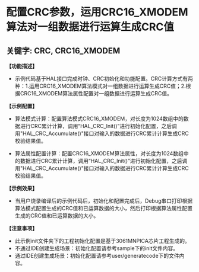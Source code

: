 # 配置CRC参数，运用CRC16_XMODEM算法对一组数据进行运算生成CRC值
## 关键字: CRC, CRC16_XMODEM

**【功能描述】**
+ 示例代码基于HAL接口完成时钟、CRC初始化和功能配置。CRC计算方式有两种：1.运用CRC16_XMODEM算法模式对一组数据进行运算生成CRC值；2.根据CRC16_XMODEM算法属性配置对一组数据进行运算生成CRC值。

**【示例配置】**
+ 算法模式计算：配置算法模式CRC16_XMODEM，对长度为1024数组中的数据进行CRC累计计算，调用“HAL_CRC_Init()”进行初始化配置，之后调用"HAL_CRC_Accumulate()"接口对输入的数据进行CRC累计计算生成CRC校验结果值。

+ 算法属性配置计算：配置CRC16_XMODEM算法属性，对长度为1024数组中的数据进行CRC累计计算，调用“HAL_CRC_Init()”进行初始化配置，之后调用"HAL_CRC_Accumulate()"接口对输入的数据进行CRC累计计算生成CRC校验结果值。

**【示例效果】**
+ 当用户烧录编译后的示例代码后，初始化和配置完成后，Debug串口打印根据算法模式配置生成的CRC值和已运算数据的大小，然后打印根据算法属性配置生成的CRC值和已运算数据的大小。

**【注意事项】**
+ 此示例init文件夹下的工程初始化配置是基于3061MNPICA芯片工程生成的。
+ 不通过IDE创建生成场景：初始化配置请参考sample下的init文件内容。
+ 通过IDE创建生成场景：初始化配置请参考user/generatecode下的文件内容。